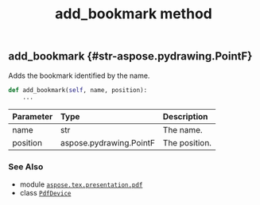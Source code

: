 ﻿---
title: add_bookmark method
second_title: Aspose.TeX for Python via .NET API References
description: 
type: docs
weight: 20
url: /python-net/aspose.tex.presentation.pdf/pdfdevice/add_bookmark/
is_root: false
---

## add_bookmark {#str-aspose.pydrawing.PointF}

Adds the bookmark identified by the name.



```python
def add_bookmark(self, name, position):
    ...
```


| Parameter | Type | Description |
| :- | :- | :- |
| name | str | The name. |
| position | aspose.pydrawing.PointF | The position. |



### See Also
* module [`aspose.tex.presentation.pdf`](../../)
* class [`PdfDevice`](/tex/python-net/aspose.tex.presentation.pdf/pdfdevice)
